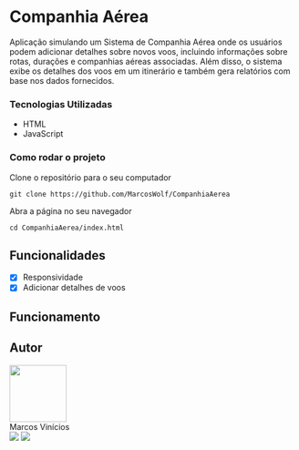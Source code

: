 # Companhia Aérea

Aplicação simulando um Sistema de Companhia Aérea onde os usuários podem adicionar detalhes sobre novos voos, incluindo informações sobre rotas, durações e companhias aéreas associadas. Além disso, o sistema exibe os detalhes dos voos em um itinerário e também gera relatórios com base nos dados fornecidos.

### Tecnologias Utilizadas

* HTML
* JavaScript


### Como rodar o projeto

Clone o repositório para o seu computador

```
git clone https://github.com/MarcosWolf/CompanhiaAerea
```

Abra a página no seu navegador

```
cd CompanhiaAerea/index.html
```

## Funcionalidades

- [X] Responsividade
- [X] Adicionar detalhes de voos

## Funcionamento




##  Autor

   <a href="https://www.marcoswolf.com.br/">
    <img style="width:100px" src="https://avatars.githubusercontent.com/u/26293082?v=4" alt=""/>
    <br />    
   </a>
   Marcos Vinícios
   
   <div>
   	<a href="mailto:contato@marcoswolf.com.br"><img src="https://img.shields.io/badge/Gmail-D14836?style=for-the-badge&logo=gmail&logoColor=white"/></a>
   	<a href="https://www.linkedin.com/in/marcoswolf/" target="_blank" rel="noopener noreferrer"><img src="https://img.shields.io/badge/LinkedIn-0077B5?style=for-the-badge&logo=linkedin&logoColor=white"/></a>
   </div>
</div>
